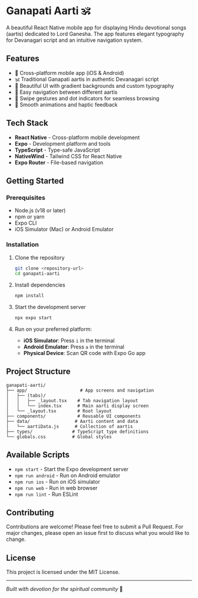 # Ganapati Aarti 🕉️

A beautiful React Native mobile app for displaying Hindu devotional songs (aartis) dedicated to Lord Ganesha. The app features elegant typography for Devanagari script and an intuitive navigation system.

## Features

- 📱 Cross-platform mobile app (iOS & Android)
- 🕉️ Traditional Ganapati aartis in authentic Devanagari script
- 🎨 Beautiful UI with gradient backgrounds and custom typography
- 📖 Easy navigation between different aartis
- 🔄 Swipe gestures and dot indicators for seamless browsing
- 💫 Smooth animations and haptic feedback

## Tech Stack

- **React Native** - Cross-platform mobile development
- **Expo** - Development platform and tools
- **TypeScript** - Type-safe JavaScript
- **NativeWind** - Tailwind CSS for React Native
- **Expo Router** - File-based navigation

## Getting Started

### Prerequisites

- Node.js (v18 or later)
- npm or yarn
- Expo CLI
- iOS Simulator (Mac) or Android Emulator

### Installation

1. Clone the repository
   ```bash
   git clone <repository-url>
   cd ganapati-aarti
   ```

2. Install dependencies
   ```bash
   npm install
   ```

3. Start the development server
   ```bash
   npx expo start
   ```

4. Run on your preferred platform:
   - **iOS Simulator**: Press `i` in the terminal
   - **Android Emulator**: Press `a` in the terminal  
   - **Physical Device**: Scan QR code with Expo Go app

## Project Structure

```
ganapati-aarti/
├── app/                    # App screens and navigation
│   ├── (tabs)/
│   │   ├── _layout.tsx    # Tab navigation layout
│   │   └── index.tsx      # Main aarti display screen
│   └── _layout.tsx        # Root layout
├── components/            # Reusable UI components
├── data/                 # Aarti content and data
│   └── aartiData.js      # Collection of aartis
├── types/               # TypeScript type definitions
└── globals.css          # Global styles
```

## Available Scripts

- `npm start` - Start the Expo development server
- `npm run android` - Run on Android emulator
- `npm run ios` - Run on iOS simulator
- `npm run web` - Run in web browser
- `npm run lint` - Run ESLint

## Contributing

Contributions are welcome! Please feel free to submit a Pull Request. For major changes, please open an issue first to discuss what you would like to change.

## License

This project is licensed under the MIT License.

---

*Built with devotion for the spiritual community* 🙏

